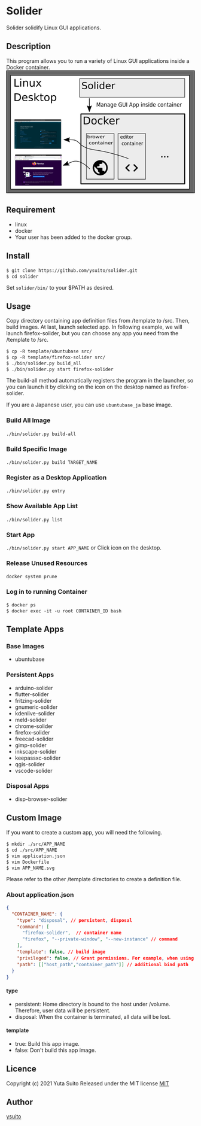 # Solider

Solider solidify Linux GUI applications.

## Description

This program allows you to run a variety of Linux GUI applications inside a Docker container.
![Slider Flow](asset/solider_flow.png)

## Requirement

- linux
- docker
- Your user has been added to the docker group.

## Install

```shell:shell
$ git clone https://github.com/ysuito/solider.git
$ cd solider
```

Set `solider/bin/` to your $PATH as desired.

## Usage

Copy directory containing app definition files from /template to /src. Then, build images. At last, launch selected app. In following example, we will launch firefox-solider, but you can choose any app you need from the /template to /src.

```shell:shell
$ cp -R template/ubuntubase src/
$ cp -R template/firefox-solider src/
$ ./bin/solider.py build_all
$ ./bin/solider.py start firefox-solider
```

The build-all method automatically registers the program in the launcher, so you can launch it by clicking on the icon on the desktop named as firefox-solider.

If you are a Japanese user, you can use `ubuntubase_ja` base image.

### Build All Image

`./bin/solider.py build-all`

### Build Specific Image

`./bin/solider.py build TARGET_NAME`

### Register as a Desktop Application

`./bin/solider.py entry`

### Show Available App List

`./bin/solider.py list`

### Start App

`./bin/solider.py start APP_NAME` or Click icon on the desktop.

### Release Unused Resources

`docker system prune`

### Log in to running Container

```shell:shell
$ docker ps
$ docker exec -it -u root CONTAINER_ID bash
```

## Template Apps

### Base Images

- ubuntubase

### Persistent Apps

- arduino-solider
- flutter-solider
- fritzing-solider
- gnumeric-solider
- kdenlive-solider
- meld-solider
- chrome-solider
- firefox-solider
- freecad-solider
- gimp-solider
- inkscape-solider
- keepassxc-solider
- qgis-solider
- vscode-solider

### Disposal Apps

- disp-browser-solider

## Custom Image

If you want to create a custom app, you will need the following.

```shell:shell
$ mkdir ./src/APP_NAME
$ cd ./src/APP_NAME
$ vim application.json
$ vim Dockerfile
$ vim APP_NAME.svg
```

Please refer to the other /template directories to create a definition file.

### About application.json

```json:application.json
{
  "CONTAINER_NAME": {
    "type": "disposal", // persistent, disposal
    "command": [
      "firefox-solider",  // container name
      "firefox", "--private-window", "--new-instance" // command
    ],
    "template": false, // build image
    "privileged": false, // Grant permissions. For example, when using a USB device.
    "path": [["host_path","container_path"]] // additional bind path
  }
}
```

#### type

- persistent: Home directory is bound to the host under /volume. Therefore, user data will be persistent.
- disposal: When the container is terminated, all data will be lost.

#### template

- true: Build this app image.
- false: Don't build this app image.

## Licence

Copyright (c) 2021 Yuta Suito
Released under the MIT license
[MIT](https://opensource.org/licenses/mit-license.phpE)

## Author

[ysuito](https://github.com/ysuito)
